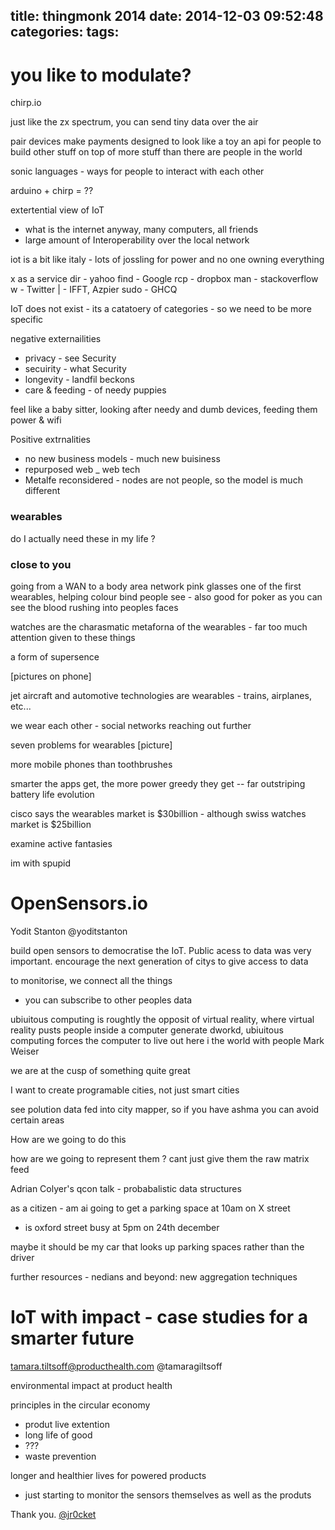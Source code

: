 title: thingmonk 2014
date: 2014-12-03 09:52:48
categories:
tags:
---



# you like to modulate?

chirp.io 

just like the zx spectrum, you can send tiny data over the air 

pair devices
make payments
designed to look like a toy
an api for people to build other stuff on top of 
more stuff than there are people in the world

sonic languages - ways for people to interact with each other 

arduino + chirp = ??

extertential view of IoT
- what is the internet anyway, many computers, all friends 
- large amount of Interoperability over the local network 

iot is a bit like italy - lots of jossling for power and no one owning everything 

x as a service 
dir - yahoo
find - Google
rcp - dropbox
man - stackoverflow
w - Twitter
| - IFFT, Azpier
sudo - GHCQ

IoT does not exist - its a catatoery of categories - so we need to be more specific

negative externailities
- privacy - see Security
- secuirity - what Security
- longevity - landfil beckons 
- care & feeding - of needy puppies 

feel like a baby sitter, looking after needy and dumb devices, feeding them power & wifi 

Positive extrnalities
- no new business models - much new buisiness
- repurposed web _ web tech 
- Metalfe reconsidered - nodes are not people, so the model is much different 

### wearables 
do I actually need these in my life ?

### close to you
going from a WAN to a body area network 
pink glasses one of the first wearables, helping colour bind people see - also good for poker as you can see the blood rushing into peoples faces

watches are the charasmatic metaforna of the wearables - far too much attention given to these things 

a form of supersence 

[pictures on phone]

jet aircraft and automotive technologies are wearables - trains, airplanes, etc...

we wear each other - social networks reaching out further 

seven problems for wearables [picture]

more mobile phones than toothbrushes

smarter the apps get, the more power greedy they get -- far outstriping battery life evolution 

cisco says the wearables market is $30billion - although swiss watches market is $25billion 

examine active fantasies 

im with spupid 

# OpenSensors.io 
Yodit Stanton 
@yoditstanton

build open sensors to democratise the IoT.  Public acess to data was very important.  encourage the next generation of citys to give access to data

to monitorise, we connect all the things 
- you can subscribe to other peoples data 

ubiuitous computing is roughtly the opposit of virtual reality, where virtual reality pusts people inside a computer generate dworkd, ubiuitous computing forces the computer to live out here i the world with people Mark Weiser 

we are at the cusp of something quite great

I want to create programable cities, not just smart cities 

see polution data fed into city mapper, so if you have ashma you can avoid certain areas 

How are we going to do this 

how are we going to represent them ?  cant just give them the raw matrix feed 

Adrian Colyer's qcon talk - probabalistic data structures 

as a citizen - am ai going to get a parking space at 10am on X street 
- is oxford street busy at 5pm on 24th december 

maybe it should be my car that looks up parking spaces rather than the driver 

further resources - nedians and beyond: new aggregation techniques 

# IoT with impact - case studies for a smarter future 
tamara.tiltsoff@producthealth.com 
@tamaragiltsoff

environmental impact at product health 

principles in the circular economy 
- produt live extention
- long life of good
- ???
- waste prevention 

longer and healthier lives for powered products 
- just starting to monitor the sensors themselves as well as the produts 



Thank you.
[@jr0cket](https://twitter.com/jr0cket)
